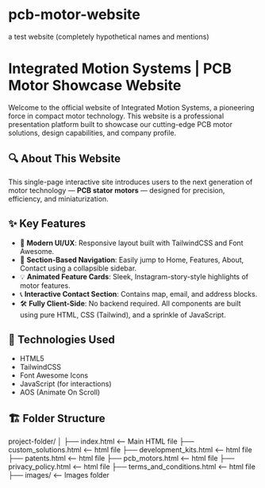 # pcb-motor-website
a test website (completely hypothetical names and mentions) 
# Integrated Motion Systems | PCB Motor Showcase Website

Welcome to the official website of Integrated Motion Systems, a pioneering force in compact motor technology. This website is a professional presentation platform built to showcase our cutting-edge PCB motor solutions, design capabilities, and company profile.

## 🔍 About This Website

This single-page interactive site introduces users to the next generation of motor technology — **PCB stator motors** — designed for precision, efficiency, and miniaturization.

## ✨ Key Features

- 🎯 **Modern UI/UX**: Responsive layout built with TailwindCSS and Font Awesome.
- 🧠 **Section-Based Navigation**: Easily jump to Home, Features, About, Contact using a collapsible sidebar.
- 💡 **Animated Feature Cards**: Sleek, Instagram-story-style highlights of motor features.
- 📞 **Interactive Contact Section**: Contains map, email, and address blocks.
- 🛠️ **Fully Client-Side**: No backend required. All components are built using pure HTML, CSS (Tailwind), and a sprinkle of JavaScript.

## 🧩 Technologies Used

- HTML5
- TailwindCSS
- Font Awesome Icons
- JavaScript (for interactions)
- AOS (Animate On Scroll)

## 🏗️ Folder Structure
project-folder/
│
├── index.html         <-- Main HTML file
├── custom_solutions.html          <-- html file
├── development_kits.html          <-- html file
├── patents.html          <-- html file
├── pcb_motors.html          <-- html file
├── privacy_policy.html          <-- html file
├── terms_and_conditions.html          <-- html file
├── images/            <-- Images folder

